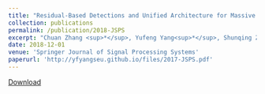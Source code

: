 ```yaml
---
title: "Residual-Based Detections and Unified Architecture for Massive MIMO Uplink"
collection: publications
permalink: /publication/2018-JSPS
excerpt: "Chuan Zhang <sup>*</sup>, Yufeng Yang<sup>*</sup>, Shunqing Zhang, Zaichen Zhang, and Xiaohu You (* denotes equal contribution)"
date: 2018-12-01
venue: 'Springer Journal of Signal Processing Systems'
paperurl: 'http://yfyangseu.github.io/files/2017-JSPS.pdf'
---
```


[Download](http://yfyangseu.github.io/files/2018-JSPS.pdf)
<!-- 
Recommended citation: Your Name, You. (2010). "Paper Title Number 2." <i>Journal 1</i>. 1(2).
 -->
